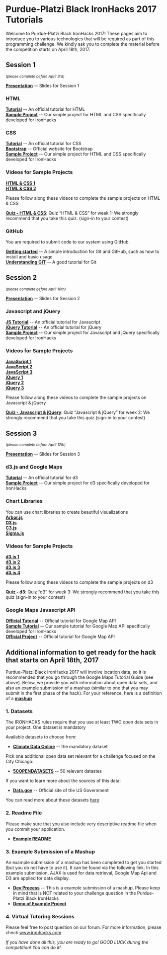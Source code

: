 # Purdue-Platzi Black IronHacks 2017 Tutorials    

Welcome to Purdue-Platzi Black IronHacks 2017! These pages aim to introduce you to various technologies that will be required as part of this programming challenge. We kindly ask you to complete the material before the competition starts on April 18th, 2017. 

## Session 1 
<i><small>(please complete before April 3rd)</small></i>

**[Presentation](https://drive.google.com/open?id=1sjZ7yVoA8M6EfXRO4h6GFP1okMIr7p5Lpackdnl8n3E)** -- Slides for Session 1
### HTML
**[Tutorial](http://www.w3schools.com/html)** -- An official tutorial for HTML<br>
**[Sample Project](session1/html&css)** -- Our simple project for HTML and CSS specifically developed for IronHacks<br>

### CSS
**[Tutorial](http://www.w3schools.com/css/)** -- An official tutorial for CSS<br>
**[Bootstrap](http://getbootstrap.com/)** -- Official website for Bootstrap<br>
**[Sample Project](session1/html&css)** -- Our simple project for HTML and CSS specifically developed for IronHacks<br>

### Videos for Sample Projects
**[HTML & CSS 1](https://drive.google.com/open?id=0B-DRvJb6N3IiSXFMQkR1LVFvQTA)** <br>
**[HTML & CSS 2](https://drive.google.com/open?id=0B-DRvJb6N3IidUZDS0d5TVBnb1E)** <br>

Please follow along these videos to complete the sample projects on HTML & CSS


**[Quiz - HTML & CSS](http://www.ironhacks.com/quizzes)**: Quiz “HTML & CSS” for week 1: We strongly recommend that you take this quiz. (sign-in to your contest)<br>

### GitHub

You are required to submit code to our system using GitHub. <br>


**[Getting started](session1/Github/Github-Tutorial.md)** -- A simple introduction for Git and GitHub, such as how to install and basic usage<br>
**[Understanding GIT](https://www.atlassian.com/git/tutorials/what-is-git)** -- A good tutorial for Git

## Session 2 
<small><i>(please complete before April 10th)</i></small> 

**[Presentation](https://drive.google.com/open?id=1xUv4yT7R2p2yTVoSPS5-doPx6DvBAZrDcvqupxrAHSI)** -- Slides for Session 2

### Javascript and jQuery
**[JS Tutorial](http://www.w3schools.com/js/)** -- An official tutorial for Javascript<br>
**[jQuery Tutorial](http://www.w3schools.com/jquery/)** -- An official tutorial for jQuery<br>
**[Sample Project](session2/)** -- Our simple project for Javascript and jQuery specifically developed for IronHacks<br>

### Videos for Sample Projects
**[JavaScript 1](https://drive.google.com/open?id=0B9-5urQe7fqLa0tqZWw0TkhRbTQ)** <br>
**[JavaScript 2](https://drive.google.com/open?id=0B9-5urQe7fqLcnhLX2VOS244Y3c)** <br>
**[JavaScript 3](https://drive.google.com/open?id=0B9-5urQe7fqLOW56VlNVaWhFelE)** <br>
**[jQuery 1](https://drive.google.com/open?id=0B9-5urQe7fqLbW82ZDJrY2QwOVU)** <br>
**[jQuery 2](https://drive.google.com/open?id=0B9-5urQe7fqLLV80bnBjYUF6TWM)** <br>
**[jQuery 3](https://drive.google.com/open?id=0B9-5urQe7fqLWGcwRXZ1djU1Q3c)** <br>

Please follow along these videos to complete the sample projects on Javascript & jQuery

**[Quiz - Javascript & jQuery](http://www.ironhacks.com/quizzes)**: Quiz “Javascript & jQuery” for week 2: We strongly recommend that you take this quiz (sign-in to your contest)<br>

## Session 3 
<small><i>(please complete before April 17th)</i></small> 

**[Presentation](https://drive.google.com/open?id=1lNHrUUyLdcfl8Mo5BYv1_XlG9UBxfwl_z0GNYqgRc0M)** -- Slides for Session 3

### d3.js and Google Maps
**[Tutorial](https://github.com/d3/d3/wiki)** -- An official tutorial for d3<br> 
**[Sample Project](session3/D3_tutorial)** -- Our simple project for d3 specifically developed for IronHacks<br>


### Chart Libraries
You can use chart libraries to create beautiful visualizations <br>
**[Arbor.js](http://arborjs.org)** <br>
**[D3.js](http://d3js.org)**<br>
**[C3.js](http://c3js.org)**<br>
**[Sigma.js](http://sigmajs.org)**<br>

### Videos for Sample Projects
**[d3.js 1](https://drive.google.com/open?id=0B-DRvJb6N3IiLXZDSFR2ZHF5NFE)** <br> 
**[d3.js 2](https://drive.google.com/open?id=0B-DRvJb6N3IiYm5hclVxRk9pcEE)**<br> 
**[d3.js 3](https://drive.google.com/open?id=0B-DRvJb6N3Iic25BWkJ5eXpNb1E)** <br> 
**[d3.js 4](https://drive.google.com/open?id=0B-DRvJb6N3IiVno4eGZQNnItMnM)** <br> 

Please follow along these videos to complete the sample projects on d3 

**[Quiz - d3](http://www.ironhacks.com/quizzes)**: Quiz “d3” for week 3: We strongly recommend that you take this quiz (sign-in to your contest)<br>

### Google Maps Javascript API
**[Official Tutorial](https://developers.google.com/maps/documentation/javascript/tutorial)** -- Official tutorial for Google Map API<br>
**[Sample Tutorial](session3/GoogleMap/Google-Maps-Tutorial.md)** -- Our sample tutorial for Google Map API specifically developed for IronHacks<br>
**[Official Project](https://developers.google.com/maps/documentation/javascript/earthquakes)** -- Official tutorial for Google Map API<br>

## Additional information to get ready for the hack that starts on April 18th, 2017
<!--- ## Additional information to get ready for the hack that starts on April 18th, 2017 -->

Purdue-Platzi Black IronHacks 2017 will involve location data, so it is recommended that you go through the Google Maps Tutorial Guide (see above). 
Below, we provide you with information about open data sets, and also an example submission of a mashup (similar to one that you may submit in the first phase of the hack). For your reference, here is a definition of a **[mashup](https://techterms.com/definition/mashup)**

### 1. Datasets

The IRONHACKS rules require that you use at least TWO open data sets in your project. One dataset is mandatory

Available datasets to choose from:
- **[Climate Data Online](https://www.ncdc.noaa.gov/cdo-web)** -- the mandatory dataset <br>

Pick one additional open data set relevant for a challenge focused on the City Chicago:
- **[50OPENDATASETS](https://www.dropbox.com/s/6lalw2o175t15lp/verified%20datasets.docx?dl=0)** -- 50 relevant datastes

If you want to learn more about the sources of this data:
- **[Data.gov](https://www.data.gov)** -- Official site of the US Government

You can read more about these datasets [here](Datasets.md)

### 2. Readme File
Please make sure that you also include very descriptive readme file when you commit your application. 
- **[Example README](readme_template)**

### 3. Example Submission of a Mashup   

An example submission of a mashup has been completed to get you started (but you do not have to use it). It can be found via the following link. In this example submission, AJAX is used for data retrieval, Google Map Api and D3 are applied for data display. 

- **[Dev Process](sample_project)** -- This is a example submission of a mashup. Please keep in mind that is NOT related to your challenge question in the Purdue-Platzi Black IronHacks <br>
- **[Demo of Example Project](http://rawgit.com/blackironhack/2017-Purdue-Platzi-IronHack-Tutorials/master/sample_project/2017-Purdue-Platzi-IronHacks-Tutorial-Project.html)**

### 4. Virtual Tutoring Sessions

Please feel free to post question on our forum. For more information, please check www.ironhacks.com

<i>If you have done all this, you are ready to go! GOOD LUCK during the competition! You can do it! </i>
